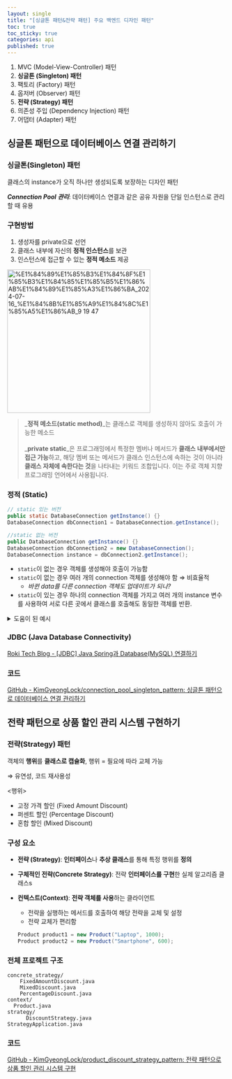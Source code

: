 ```yaml
---
layout: single
title: "[싱글톤 패턴&전략 패턴] 주요 백엔드 디자인 패턴"
toc: true
toc_sticky: true
categories: api
published: true
---
```


1. MVC (Model-View-Controller) 패턴
2. **싱글톤 (Singleton) 패턴**
3. 팩토리 (Factory) 패턴
4. 옵저버 (Observer) 패턴
5. **전략 (Strategy) 패턴**
6. 의존성 주입 (Dependency Injection) 패턴
7. 어댑터 (Adapter) 패턴

## 싱글톤 패턴으로 데이터베이스 연결 관리하기

### 싱글톤(Singleton) 패턴

클래스의 instance가 오직 하나만 생성되도록 보장하는 디자인 패턴

***Connection Pool 관리***: 데이터베이스 연결과 같은 공유 자원을 단일 인스턴스로 관리할 때 유용

### 구현방법

1. 생성자를 private으로 선언
2. 클래스 내부에 자신의 **정적 인스턴스**를 보관
3. 인스턴스에 접근할 수 있는 **정적 메소드** 제공

<img width="328" alt="%E1%84%89%E1%85%B3%E1%84%8F%E1%85%B3%E1%84%85%E1%85%B5%E1%86%AB%E1%84%89%E1%85%A3%E1%86%BA_2024-07-16_%E1%84%8B%E1%85%A9%E1%84%8C%E1%85%A5%E1%86%AB_9 19 47" src="https://github.com/user-attachments/assets/957d021e-3bff-47f1-b140-fa34fcbd9837">

> _**정적 메소드(static method)**_는 클래스로 객체를 생성하지 않아도 호출이 가능한 메소드<br><br>
> _**private static**_은 프로그래밍에서 특정한 멤버나 메서드가 **클래스 내부에서만 접근 가능**하고, 해당 멤버 또는 메서드가 클래스 인스턴스에 속하는 것이 아니라 **클래스 자체에 속한다는 것**을 나타내는 키워드 조합입니다. 이는 주로 객체 지향 프로그래밍 언어에서 사용됩니다.


### 정적 (Static)

```java
// static 있는 버전
public static DatabaseConnection getInstance() {}
DatabaseConnection dbConnection1 = DatabaseConnection.getInstance();

//static 없는 버전
public DatabaseConnection getInstance() {}
DatabaseConnection dbConnection2 = new DatabaseConnection();
DatabaseConnection instance = dbConnection2.getInstance();
```

- `static`이 없는 경우 객체를 생성해야 호출이 가능함
- `static`이 없는 경우 여러 개의 connection 객체를 생성해야 함 ⇒ 비효율적
    - *바뀐 data를 다른 connection 객체도 업데이트가 되나?*
- `static`이 있는 경우 하나의 connection 객체를 가지고 여러 개의 instance 변수를 사용하여 서로 다른 곳에서 클래스를 호출해도 동일한 객체를 반환.

<details>
<summary>도움이 된 예시</summary>
<div markdown="1">

```java
MysqlConnection dbInstance1 = MysqlConnection.getInstance();
MysqlConnection dbInstance2 = MysqlConnection.getInstance();
MysqlConnection dbInstance3 = MysqlConnection.getInstance(); // getInstance는 static 으로 구현
//dbInstance1 == dbInstance2 == dbInstance3

Connection connection1 = dbInstance1.getConnection();
Connection connection2 = dbInstance2.getConnection();
Connection connection3 = dbInstance3.getConnection();
// getConnection는 static 메소드가 아님 => 클래스의 인스턴스를 생성하고, 인스터스를 통해서 실행
// connection1 == connection2 == connection3
// Class (Shape, 틀)
// Instance (클래스로 만든 실제 객체 / Shape로 만든 실제 객체/모양)

// 싱글톤 => MysqlConnection 클래스의 인스턴스를 한 번만 생성해야 한다 => MysqlConnection 클래스의 생성자를 한 번만 실행해야 한다.
class MysqlConnection {
static Instance instance;

static get() {
	if(instance == null) {
		instance = new MysqlConnection();
		return instance;
	}
	return instance;
}
}
// 1 try) MysqlConnection.get(); => return new MysqlConnection(); (생성자 실행 -> 새로운 인스턴스 생성 -> 인스턴스 반환)
// 2 try) MysqlConnection.get(); => return instance; (생성자 실행 X -> 기존 인스턴스 반환)
// 3 try) MysqlConnection.get(); => return instance; (생성자 실행 X -> 기존 인스턴스 반환)

//서로 다른 곳에서 클래스를 호출
//post.java
MysqlConnection.get(); => return new MysqlConnection(); // (생성자 실행 -> 새로운 인스턴스 생성 -> 인스턴스 반환)

//user.java
MysqlConnection.get(); => return instance; // (생성자 실행 X -> 기존 인스턴스 반환)

//comment.java
MysqlConnection.get(); => return instance; // (생성자 실행 X -> 기존 인스턴스 반환)
```

</div>
</details>
    
    
    
### JDBC (Java Database Connectivity)
[Roki Tech Blog - [JDBC] Java Spring과 Database(MySQL) 연결하기](https://kimgyeonglock.github.io/api/api3/)

### 코드

[GitHub - KimGyeongLock/connection_pool_singleton_pattern: 싱글톤 패턴으로 데이터베이스 연결 관리하기](https://github.com/KimGyeongLock/connection_pool_singleton_pattern/tree/main)

## 전략 패턴으로 상품 할인 관리 시스템 구현하기

### 전략(Strategy) 패턴

객체의 **행위**를 **클래스로 캡슐화**, 행위 = 필요에 따라 교체 가능

⇒ 유연성, 코드 재사용성

\<행위\>
- 고정 가격 할인 (Fixed Amount Discount)
- 퍼센트 할인 (Percentage Discount)
- 혼합 할인 (Mixed Discount)

### 구성 요소

- **전략 (Strategy)**: **인터페이스**나 **추상 클래스**를 통해 특정 행위를 **정의**
- **구체적인 전략(Concrete Strategy)**: 전략 **인터페이스를 구현**한 실제 알고리즘 클래스s
- **컨텍스트(Context)**: **전략 객체를 사용**하는 클라이언트
    - 전략을 실행하는 메서드를 호출하여 해당 전략을 교체 및 설정
    - 전략 교체가 편리함
    
    ```java
    Product product1 = new Product("Laptop", 1000);
    Product product2 = new Product("Smartphone", 600);
    ```
    

### 전체 프로젝트 구조

```
concrete_strategy/
    FixedAmountDiscount.java
    MixedDiscount.java
    PercentageDiscount.java
context/
  Product.java
strategy/
	  DiscountStrategy.java
StrategyApplication.java
```

### 코드

[GitHub - KimGyeongLock/product_discount_strategy_pattern: 전략 패턴으로 상품 할인 관리 시스템 구현](https://github.com/KimGyeongLock/product_discount_strategy_pattern/tree/main)
